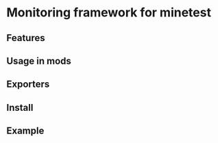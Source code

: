 
# Monitoring framework for minetest

## Features

## Usage in mods

## Exporters

## Install

## Example
